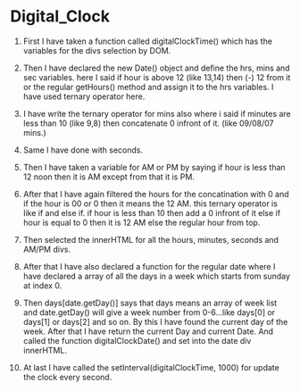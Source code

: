 # Digital_Clock


1. First I have taken a function called digitalClockTime() which has the variables for 
the divs selection by DOM.

2. Then  I have declared the new Date() object and define the hrs, mins and sec variables.
here I said  if hour is above 12 (like 13,14) then (-) 12 from it or the regular getHours() method
and assign it to the hrs variables. I have used ternary operator here.

3. I have write the ternary operator for mins also where i said 
if minutes are less than 10 (like 9,8) then concatenate 0 infront of it. (like 09/08/07 mins.)

4. Same I have done with seconds.

5. Then I have taken a variable for AM or PM by saying if hour is less than 12 noon 
then it is AM except from that it is PM.

6. After that I have again filtered the hours for the concatination with 0 
and if the hour is 00 or 0 then it means the 12 AM.
this ternary operator is like if and else if. 
if hour is less than 10 then add a 0 infront of it
else if hour is equal to 0 then it is 12 AM
else the regular hour from top.
			
7. Then selected the innerHTML for all the hours, minutes, seconds and AM/PM divs. 
				

8. After that I have also declared a function for the regular date where I have 
declared a array of all the days in a week which starts from sunday at index 0.

9. Then days[date.getDay()] says that days means an array of week list and date.getDay() will
give a week number from 0-6...like days[0] or days[1] or days[2] and so on. By this I have
found the current day of the week. After that I have  return the current Day and current Date.
And called the function digitalClockDate() and set into the date div innerHTML.

10. At last I have called the setInterval(digitalClockTime, 1000) for update the clock every second. 


		
